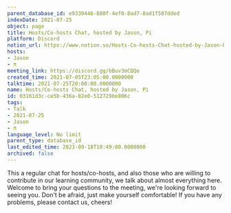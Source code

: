 ```yaml
---
parent_database_id: e9339446-880f-4ef0-8ad7-8ad1f507dded
indexDate: 2021-07-25
object: page
title: Hosts/Co-hosts Chat, hosted by Jason, Pi
platform: Discord
notion_url: https://www.notion.so/Hosts-Co-hosts-Chat-hosted-by-Jason-Pi-03161d3cce5b436a82e0512729be806c
hosts:
- Jason
- π
meeting_link: https://discord.gg/bBuv3mCQQe
created_time: 2021-07-05T23:05:00.0000000
talktime: 2021-07-25T20:00:00.0000000
name: Hosts/Co-hosts Chat, hosted by Jason, Pi
id: 03161d3c-ce5b-436a-82e0-512729be806c
tags:
- Talk
- 2021-07-25
- Jason
- π
language_level: No limit
parent_type: database_id
last_edited_time: 2023-09-18T10:49:00.0000000
archived: false
---
```







This a regular chat for hosts/co-hosts, and also those who are willing to contribute in our learning community, we talk about almost everything here. Welcome to bring your questions to the meeting, we're looking forward to seeing you. Don't be afraid, just make yourself comfortable!
If you have any problems, please contact us, cheers!




